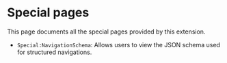 # Special pages
This page documents all the special pages provided by this extension.

- `Special:NavigationSchema`: Allows users to view the JSON schema used for structured navigations.